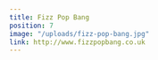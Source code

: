 ```yaml
---
title: Fizz Pop Bang
position: 7
image: "/uploads/fizz-pop-bang.jpg"
link: http://www.fizzpopbang.co.uk
---
```


